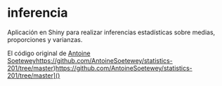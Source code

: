# inferencia

Aplicación en Shiny para realizar inferencias estadísticas sobre medias, proporciones y varianzas. 

El código original de [Antoine Soetewey]([[http://localhost/](https://github.com/AntoineSoetewey/statistics-201/tree/master)https://github.com/AntoineSoetewey/statistics-201/tree/master)https://github.com/AntoineSoetewey/statistics-201/tree/master)https://github.com/AntoineSoetewey/statistics-201/tree/master]()
